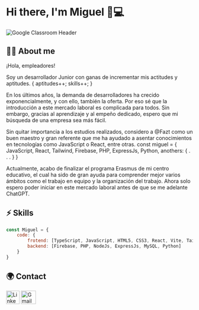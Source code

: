 # Hi there, I'm Miguel 👋💻

![Google Classroom Header](https://github.com/MiguelMR86/MiguelMR86/assets/90867675/ef1eddae-f7a0-449e-b319-d57aa1a11e8a)

## 🧑‍💻 About me

¡Hola, empleadores!

Soy un desarrollador Junior con ganas de incrementar mis actitudes y aptitudes. 
{ aptitudes++; skills++; }

En los últimos años, la demanda de desarrolladores ha crecido exponencialmente, y con ello, también la oferta. Por eso sé que la introducción a este mercado laboral es complicada para todos. Sin embargo, gracias al aprendizaje y al empeño dedicado, espero que mi búsqueda de una empresa sea más fácil.

Sin quitar importancia a los estudios realizados, considero a @Fazt como un buen maestro y gran referente que me ha ayudado a asentar conocimientos en tecnologías como JavaScript o React, entre otras.
const miguel = { JavaScript, React, Tailwind, Firebase, PHP, ExpressJs, Python, anothers: { . . . } }

Actualmente, acabo de finalizar el programa Erasmus de mi centro educativo, el cual ha sido de gran ayuda para comprender mejor varios ámbitos como el trabajo en equipo y la organización del trabajo. Ahora solo espero poder iniciar en este mercado laboral antes de que se me adelante ChatGPT.

## ⚡ Skills

```js
const Miguel = {
    code: {
        frotend: [TypeScript, JavaScript, HTML5, CSS3, React, Vite, Tailwind, Material-Tailwind, Bootstrap],
        backend: [Firebase, PHP, NodeJs, ExpressJs, MySQL, Python]
    }
}
```

## 🌍 Contact
<a href="linkedin.com/in/miguel-ángel-medina-ramírez-72a9a6262" rel="nofollow"><img src="https://play-lh.googleusercontent.com/kMofEFLjobZy_bCuaiDogzBcUT-dz3BBbOrIEjJ-hqOabjK8ieuevGe6wlTD15QzOqw" width="36" height="36" alt="Linkedin" style="max-width: 100%;"></a>
<a href="https://www.google.com/intl/es/gmail/about/" rel="nofollow"><img src="https://upload.wikimedia.org/wikipedia/commons/thumb/7/7e/Gmail_icon_%282020%29.svg/800px-Gmail_icon_%282020%29.svg.png" width="40" height="36" alt="Gmail" style="max-width: 100%;"></a>
<!--
**MiguelMR86/MiguelMR86** is a ✨ _special_ ✨ repository because its `README.md` (this file) appears on your GitHub profile.

Here are some ideas to get you started:

- 🔭 I’m currently working on ...
- 🌱 I’m currently learning ...
- 👯 I’m looking to collaborate on ...
- 🤔 I’m looking for help with ...
- 💬 Ask me about ...
- 📫 How to reach me: ...
- 😄 Pronouns: ...
- ⚡ Fun fact: ...
-->
